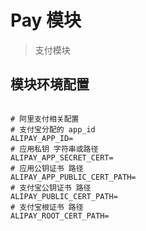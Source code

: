 # Pay 模块

> 支付模块

## 模块环境配置

```env

# 阿里支付相关配置
# 支付宝分配的 app_id
ALIPAY_APP_ID=
# 应用私钥 字符串或路径
ALIPAY_APP_SECRET_CERT=
# 应用公钥证书 路径
ALIPAY_APP_PUBLIC_CERT_PATH=
# 支付宝公钥证书 路径
ALIPAY_PUBLIC_CERT_PATH=
# 支付宝根证书 路径
ALIPAY_ROOT_CERT_PATH=

```
